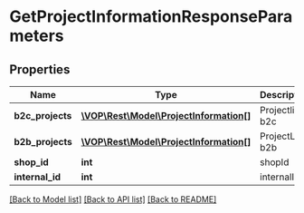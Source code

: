 # GetProjectInformationResponseParameters

## Properties
Name | Type | Description | Notes
------------ | ------------- | ------------- | -------------
**b2c_projects** | [**\VOP\Rest\Model\ProjectInformation[]**](ProjectInformation.md) | Projectlist b2c | [optional] 
**b2b_projects** | [**\VOP\Rest\Model\ProjectInformation[]**](ProjectInformation.md) | ProjectList b2b | [optional] 
**shop_id** | **int** | shopId | [optional] 
**internal_id** | **int** | internalId | [optional] 

[[Back to Model list]](../../README.md#documentation-for-models) [[Back to API list]](../../README.md#documentation-for-api-endpoints) [[Back to README]](../../README.md)

